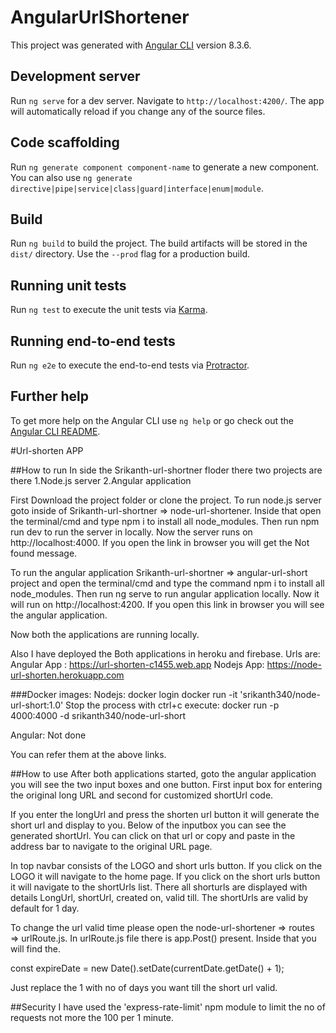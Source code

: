 # AngularUrlShortener

This project was generated with [Angular CLI](https://github.com/angular/angular-cli) version 8.3.6.

## Development server

Run `ng serve` for a dev server. Navigate to `http://localhost:4200/`. The app will automatically reload if you change any of the source files.

## Code scaffolding

Run `ng generate component component-name` to generate a new component. You can also use `ng generate directive|pipe|service|class|guard|interface|enum|module`.

## Build

Run `ng build` to build the project. The build artifacts will be stored in the `dist/` directory. Use the `--prod` flag for a production build.

## Running unit tests

Run `ng test` to execute the unit tests via [Karma](https://karma-runner.github.io).

## Running end-to-end tests

Run `ng e2e` to execute the end-to-end tests via [Protractor](http://www.protractortest.org/).

## Further help

To get more help on the Angular CLI use `ng help` or go check out the [Angular CLI README](https://github.com/angular/angular-cli/blob/master/README.md).





#Url-shorten APP

##How to run
In side the Srikanth-url-shortner floder there two projects are there
1.Node.js server
2.Angular application

First Download the project folder or clone the project.
To run node.js server goto inside of Srikanth-url-shortner => node-url-shortener. Inside that open the terminal/cmd and type npm i to install all node_modules.
Then run npm run dev to run the server in locally. Now the server runs on http://localhost:4000. If you open the link in browser
you will get the Not found message.


To run the angular application Srikanth-url-shortner => angular-url-short project and open the terminal/cmd and type the 
command npm i to install all node_modules. Then run ng serve to run angular application locally. Now it will run on http://localhost:4200. If you open this link in browser 
you will see the angular application.


Now both the applications are running locally. 

Also I have deployed the Both applications in heroku and firebase.
Urls are:
Angular App : https://url-shorten-c1455.web.app
Nodejs App: https://node-url-shorten.herokuapp.com


###Docker images:
Nodejs: docker login
	docker run -it 'srikanth340/node-url-short:1.0'
	Stop the process with ctrl+c
   execute: docker run -p 4000:4000 -d srikanth340/node-url-short

Angular: Not done


You can refer them at the above links.


##How to use
After both applications started, goto the angular application you will see the two input boxes and one button. First input box for
entering the original long URL and second for customized shortUrl code.

If you enter the longUrl and press the shorten url button it will generate the short url and display to you.
Below of the inputbox you can see the generated shortUrl. You can click on that url or copy and paste in the address bar to navigate to the original URL page.


In top navbar consists of the LOGO and short urls button. If you click on the LOGO it will navigate to the home page. If you click on the short urls button it will
navigate to the shortUrls list. There all shorturls are displayed with details LongUrl, shortUrl, created on, valid till.
The shortUrls are valid by default for 1 day.

To change the url valid time please open the node-url-shortener => routes => urlRoute.js. In urlRoute.js file there is app.Post() present.
Inside that you will find the.

const expireDate = new Date().setDate(currentDate.getDate() + 1);

Just replace the 1 with no of days you want till the short url valid.

##Security
I have used the 'express-rate-limit' npm module to limit the no of requests not more the 100 per 1 minute.

